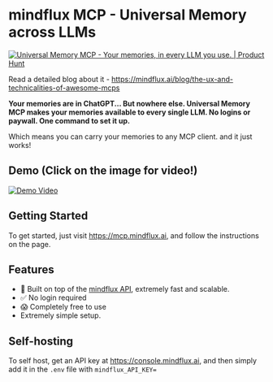 # mindflux MCP - Universal Memory across LLMs

[![Universal Memory MCP - Your memories, in every LLM you use. | Product Hunt](https://api.producthunt.com/widgets/embed-image/v1/top-post-badge.svg?post_id=954861&theme=neutral&period=daily&t=1749339045428)](https://www.producthunt.com/products/mindflux?embed=true&utm_source=badge-top-post-badge&utm_medium=badge&utm_source=badge-universal-memory-mcp)

Read a detailed blog about it - https://mindflux.ai/blog/the-ux-and-technicalities-of-awesome-mcps 

**Your memories are in ChatGPT... But nowhere else. Universal Memory MCP makes your memories available to every single LLM. No logins or paywall. One command to set it up.**

Which means you can carry your memories to any MCP client. and it just works!

## Demo (Click on the image for video!)

[![Demo Video](./public/og-image.png)](https://youtu.be/ST6BR3vT5Xw)

## Getting Started

To get started, just visit https://mcp.mindflux.ai, and follow the instructions on the page.

## Features

- 🚀 Built on top of the [mindflux API](https://mindflux.ai), extremely fast and scalable.
- ✅ No login required
- 😱 Completely free to use
- Extremely simple setup.

## Self-hosting

To self host, get an API key at https://console.mindflux.ai, and then simply add it in the `.env` file with `mindflux_API_KEY=`
